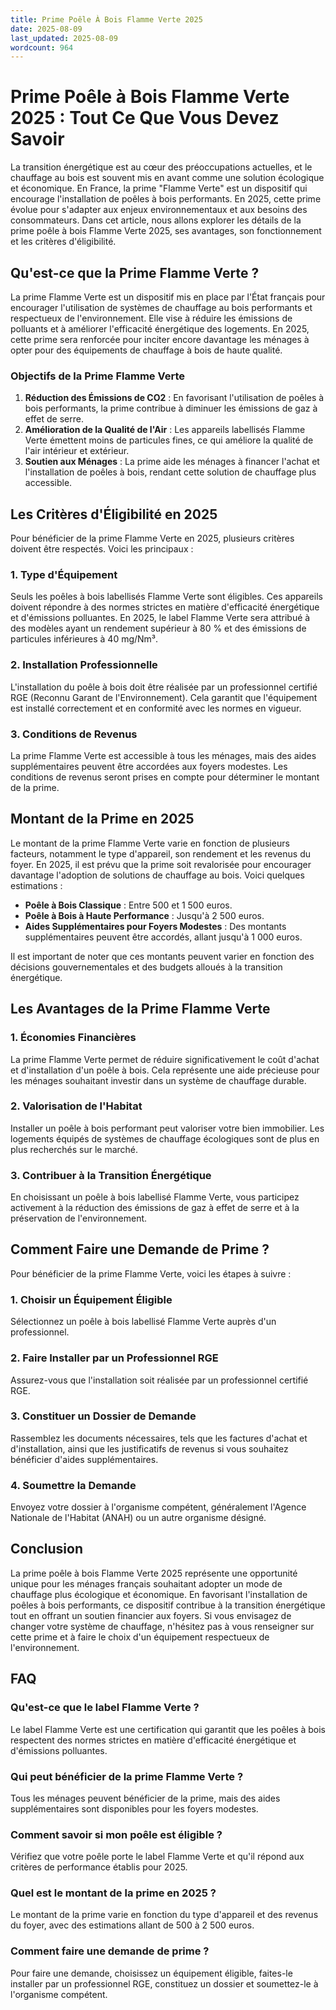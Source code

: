 ```yaml
---
title: Prime Poêle À Bois Flamme Verte 2025
date: 2025-08-09
last_updated: 2025-08-09
wordcount: 964
---
```


# Prime Poêle à Bois Flamme Verte 2025 : Tout Ce Que Vous Devez Savoir

La transition énergétique est au cœur des préoccupations actuelles, et le chauffage au bois est souvent mis en avant comme une solution écologique et économique. En France, la prime "Flamme Verte" est un dispositif qui encourage l'installation de poêles à bois performants. En 2025, cette prime évolue pour s'adapter aux enjeux environnementaux et aux besoins des consommateurs. Dans cet article, nous allons explorer les détails de la prime poêle à bois Flamme Verte 2025, ses avantages, son fonctionnement et les critères d'éligibilité.

## Qu'est-ce que la Prime Flamme Verte ?

La prime Flamme Verte est un dispositif mis en place par l'État français pour encourager l'utilisation de systèmes de chauffage au bois performants et respectueux de l'environnement. Elle vise à réduire les émissions de polluants et à améliorer l'efficacité énergétique des logements. En 2025, cette prime sera renforcée pour inciter encore davantage les ménages à opter pour des équipements de chauffage à bois de haute qualité.

### Objectifs de la Prime Flamme Verte

1. **Réduction des Émissions de CO2** : En favorisant l'utilisation de poêles à bois performants, la prime contribue à diminuer les émissions de gaz à effet de serre.
2. **Amélioration de la Qualité de l'Air** : Les appareils labellisés Flamme Verte émettent moins de particules fines, ce qui améliore la qualité de l'air intérieur et extérieur.
3. **Soutien aux Ménages** : La prime aide les ménages à financer l'achat et l'installation de poêles à bois, rendant cette solution de chauffage plus accessible.

## Les Critères d'Éligibilité en 2025

Pour bénéficier de la prime Flamme Verte en 2025, plusieurs critères doivent être respectés. Voici les principaux :

### 1. Type d'Équipement

Seuls les poêles à bois labellisés Flamme Verte sont éligibles. Ces appareils doivent répondre à des normes strictes en matière d'efficacité énergétique et d'émissions polluantes. En 2025, le label Flamme Verte sera attribué à des modèles ayant un rendement supérieur à 80 % et des émissions de particules inférieures à 40 mg/Nm³.

### 2. Installation Professionnelle

L'installation du poêle à bois doit être réalisée par un professionnel certifié RGE (Reconnu Garant de l'Environnement). Cela garantit que l'équipement est installé correctement et en conformité avec les normes en vigueur.

### 3. Conditions de Revenus

La prime Flamme Verte est accessible à tous les ménages, mais des aides supplémentaires peuvent être accordées aux foyers modestes. Les conditions de revenus seront prises en compte pour déterminer le montant de la prime.

## Montant de la Prime en 2025

Le montant de la prime Flamme Verte varie en fonction de plusieurs facteurs, notamment le type d'appareil, son rendement et les revenus du foyer. En 2025, il est prévu que la prime soit revalorisée pour encourager davantage l'adoption de solutions de chauffage au bois. Voici quelques estimations :

- **Poêle à Bois Classique** : Entre 500 et 1 500 euros.
- **Poêle à Bois à Haute Performance** : Jusqu'à 2 500 euros.
- **Aides Supplémentaires pour Foyers Modestes** : Des montants supplémentaires peuvent être accordés, allant jusqu'à 1 000 euros.

Il est important de noter que ces montants peuvent varier en fonction des décisions gouvernementales et des budgets alloués à la transition énergétique.

## Les Avantages de la Prime Flamme Verte

### 1. Économies Financières

La prime Flamme Verte permet de réduire significativement le coût d'achat et d'installation d'un poêle à bois. Cela représente une aide précieuse pour les ménages souhaitant investir dans un système de chauffage durable.

### 2. Valorisation de l'Habitat

Installer un poêle à bois performant peut valoriser votre bien immobilier. Les logements équipés de systèmes de chauffage écologiques sont de plus en plus recherchés sur le marché.

### 3. Contribuer à la Transition Énergétique

En choisissant un poêle à bois labellisé Flamme Verte, vous participez activement à la réduction des émissions de gaz à effet de serre et à la préservation de l'environnement.

## Comment Faire une Demande de Prime ?

Pour bénéficier de la prime Flamme Verte, voici les étapes à suivre :

### 1. Choisir un Équipement Éligible

Sélectionnez un poêle à bois labellisé Flamme Verte auprès d'un professionnel.

### 2. Faire Installer par un Professionnel RGE

Assurez-vous que l'installation soit réalisée par un professionnel certifié RGE.

### 3. Constituer un Dossier de Demande

Rassemblez les documents nécessaires, tels que les factures d'achat et d'installation, ainsi que les justificatifs de revenus si vous souhaitez bénéficier d'aides supplémentaires.

### 4. Soumettre la Demande

Envoyez votre dossier à l'organisme compétent, généralement l'Agence Nationale de l'Habitat (ANAH) ou un autre organisme désigné.

## Conclusion

La prime poêle à bois Flamme Verte 2025 représente une opportunité unique pour les ménages français souhaitant adopter un mode de chauffage plus écologique et économique. En favorisant l'installation de poêles à bois performants, ce dispositif contribue à la transition énergétique tout en offrant un soutien financier aux foyers. Si vous envisagez de changer votre système de chauffage, n'hésitez pas à vous renseigner sur cette prime et à faire le choix d'un équipement respectueux de l'environnement.

## FAQ

### Qu'est-ce que le label Flamme Verte ?

Le label Flamme Verte est une certification qui garantit que les poêles à bois respectent des normes strictes en matière d'efficacité énergétique et d'émissions polluantes.

### Qui peut bénéficier de la prime Flamme Verte ?

Tous les ménages peuvent bénéficier de la prime, mais des aides supplémentaires sont disponibles pour les foyers modestes.

### Comment savoir si mon poêle est éligible ?

Vérifiez que votre poêle porte le label Flamme Verte et qu'il répond aux critères de performance établis pour 2025.

### Quel est le montant de la prime en 2025 ?

Le montant de la prime varie en fonction du type d'appareil et des revenus du foyer, avec des estimations allant de 500 à 2 500 euros.

### Comment faire une demande de prime ?

Pour faire une demande, choisissez un équipement éligible, faites-le installer par un professionnel RGE, constituez un dossier et soumettez-le à l'organisme compétent.